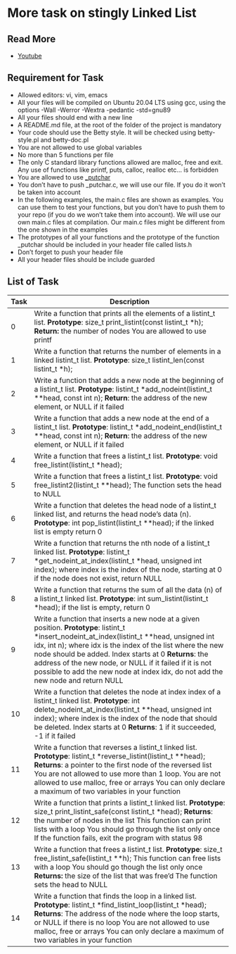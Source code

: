 # More task on stingly Linked List
## Read More 
- [Youtube](https://www.youtube.com/results?search_query=linked+lists)
## Requirement for Task
- Allowed editors: vi, vim, emacs
- All your files will be compiled on Ubuntu 20.04 LTS using gcc, using the options -Wall -Werror -Wextra -pedantic -std=gnu89
- All your files should end with a new line
- A README.md file, at the root of the folder of the project is mandatory
- Your code should use the Betty style. It will be checked using betty-style.pl and betty-doc.pl
- You are not allowed to use global variables
- No more than 5 functions per file
- The only C standard library functions allowed are malloc, free and exit. Any use of functions like printf, puts, calloc, realloc etc… is forbidden
- You are allowed to use [_putchar](https://github.com/holbertonschool/_putchar.c/blob/master/_putchar.c)
- You don’t have to push _putchar.c, we will use our file. If you do it won’t be taken into account
- In the following examples, the main.c files are shown as examples. You can use them to test your functions, but you don’t have to push them to your repo (if you do we won’t take them into account). We will use our own main.c files at compilation. Our main.c files might be different from the one shown in the examples
- The prototypes of all your functions and the prototype of the function _putchar should be included in your header file called lists.h
- Don’t forget to push your header file
- All your header files should be include guarded
## List of Task
|Task| Description|
|---|---|
|0| Write a function that prints all the elements of a listint_t list. **Prototype**: size_t print_listint(const listint_t *h); **Return:** the number of nodes You are allowed to use printf
|1| Write a function that returns the number of elements in a linked listint_t list. **Prototype**: size_t listint_len(const listint_t *h);
|2| Write a function that adds a new node at the beginning of a listint_t list. **Prototype**: listint_t *add_nodeint(listint_t **head, const int n); **Return**: the address of the new element, or NULL if it failed 
|3| Write a function that adds a new node at the end of a listint_t list. **Prototype**: listint_t *add_nodeint_end(listint_t **head, const int n); **Return**: the address of the new element, or NULL if it failed
|4| Write a function that frees a listint_t list. **Prototype**: void free_listint(listint_t *head);|
|5| Write a function that frees a listint_t list. **Prototype**: void free_listint2(listint_t **head); The function sets the head to NULL|
|6| Write a function that deletes the head node of a listint_t linked list, and returns the head node’s data (n). **Prototype**: int pop_listint(listint_t **head); if the linked list is empty return 0|
|7| Write a function that returns the nth node of a listint_t linked list. **Prototype**: listint_t *get_nodeint_at_index(listint_t *head, unsigned int index); where index is the index of the node, starting at 0 if the node does not exist, return NULL|
|8| Write a function that returns the sum of all the data (n) of a listint_t linked list. **Prototype**: int sum_listint(listint_t *head); if the list is empty, return 0|
|9| Write a function that inserts a new node at a given position. **Prototype**: listint_t *insert_nodeint_at_index(listint_t **head, unsigned int idx, int n); where idx is the index of the list where the new node should be added. Index starts at 0 **Returns**: the address of the new node, or NULL if it failed if it is not possible to add the new node at index idx, do not add the new node and return NULL|
|10| Write a function that deletes the node at index index of a listint_t linked list. **Prototype**: int delete_nodeint_at_index(listint_t **head, unsigned int index); where index is the index of the node that should be deleted. Index starts at 0 **Returns**: 1 if it succeeded, -1 if it failed|
|11| Write a function that reverses a listint_t linked list. **Prototype**: listint_t *reverse_listint(listint_t **head); **Returns**: a pointer to the first node of the reversed list You are not allowed to use more than 1 loop. You are not allowed to use malloc, free or arrays You can only declare a maximum of two variables in your function|
|12| Write a function that prints a listint_t linked list. **Prototype**: size_t print_listint_safe(const listint_t *head); **Returns**: the number of nodes in the list This function can print lists with a loop You should go through the list only once If the function fails, exit the program with status 98|
|13|Write a function that frees a listint_t list. **Prototype**: size_t free_listint_safe(listint_t **h); This function can free lists with a loop You should go though the list only once **Returns:** the size of the list that was free’d The function sets the head to NULL|
|14| Write a function that finds the loop in a linked list. **Prototype**: listint_t *find_listint_loop(listint_t *head); **Returns**: The address of the node where the loop starts, or NULL if there is no loop You are not allowed to use malloc, free or arrays You can only declare a maximum of two variables in your function|
